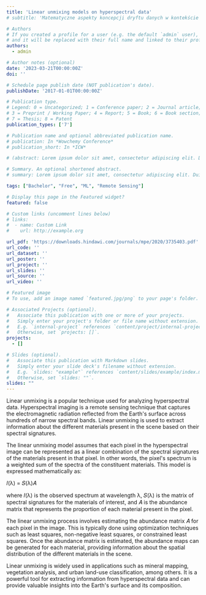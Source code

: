 ```yaml
---
title: 'Linear unmixing models on hyperspectral data'
# subtitle: 'Matematyczne aspekty koncepcji dryftu danych w kontekście współczesnych metod uczenia maszynowego'

# Authors
# If you created a profile for a user (e.g. the default `admin` user), write the username (folder name) here
# and it will be replaced with their full name and linked to their profile.
authors:
  - admin

# Author notes (optional)
date: '2023-03-21T00:00:00Z'
doi: ''

# Schedule page publish date (NOT publication's date).
publishDate: '2017-01-01T00:00:00Z'

# Publication type.
# Legend: 0 = Uncategorized; 1 = Conference paper; 2 = Journal article;
# 3 = Preprint / Working Paper; 4 = Report; 5 = Book; 6 = Book section;
# 7 = Thesis; 8 = Patent
publication_types: ['7']

# Publication name and optional abbreviated publication name.
# publication: In *Wowchemy Conference*
# publication_short: In *ICW*

# (abstract: Lorem ipsum dolor sit amet, consectetur adipiscing elit. Duis posuere tellus ac convallis placerat. Proin tincidunt magna sed ex sollicitudin condimentum. Sed ac faucibus dolor, scelerisque sollicitudin nisi. Cras purus urna, suscipit quis sapien eu, pulvinar tempor diam. Quisque risus orci, mollis id ante sit amet, gravida egestas nisl. Sed ac tempus magna. Proin in dui enim. Donec condimentum, sem id dapibus fringilla, tellus enim condimentum arcu, nec volutpat est felis vel metus. Vestibulum sit amet erat at nulla eleifend gravida.)

# Summary. An optional shortened abstract.
# summary: Lorem ipsum dolor sit amet, consectetur adipiscing elit. Duis posuere tellus ac convallis placerat. Proin tincidunt magna sed ex sollicitudin condimentum.)

tags: ["Bachelor", "Free", "ML", "Remote Sensing"]

# Display this page in the Featured widget?
featured: false

# Custom links (uncomment lines below)
# links:
#  - name: Custom Link
#    url: http://example.org

url_pdf: 'https://downloads.hindawi.com/journals/mpe/2020/3735403.pdf'
url_code: ''
url_dataset: ''
url_poster: ''
url_project: ''
url_slides: ''
url_source: ''
url_video: ''

# Featured image
# To use, add an image named `featured.jpg/png` to your page's folder.

# Associated Projects (optional).
#   Associate this publication with one or more of your projects.
#   Simply enter your project's folder or file name without extension.
#   E.g. `internal-project` references `content/project/internal-project/index.md`.
#   Otherwise, set `projects: []`.
projects:
  - []

# Slides (optional).
#   Associate this publication with Markdown slides.
#   Simply enter your slide deck's filename without extension.
#   E.g. `slides: "example"` references `content/slides/example/index.md`.
#   Otherwise, set `slides: ""`.
slides: ""
---
```


Linear unmixing is a popular technique used for analyzing hyperspectral data. Hyperspectral imaging is a remote sensing technique that captures the electromagnetic radiation reflected from the Earth's surface across hundreds of narrow spectral bands. Linear unmixing is used to extract information about the different materials present in the scene based on their spectral signatures.

The linear unmixing model assumes that each pixel in the hyperspectral image can be represented as a linear combination of the spectral signatures of the materials present in that pixel. In other words, the pixel's spectrum is a weighted sum of the spectra of the constituent materials. This model is expressed mathematically as:

𝐼(λ) = 𝑆(λ)𝐴

where 𝐼(λ) is the observed spectrum at wavelength λ, 𝑆(λ) is the matrix of spectral signatures for the materials of interest, and 𝐴 is the abundance matrix that represents the proportion of each material present in the pixel.

The linear unmixing process involves estimating the abundance matrix 𝐴 for each pixel in the image. This is typically done using optimization techniques such as least squares, non-negative least squares, or constrained least squares. Once the abundance matrix is estimated, the abundance maps can be generated for each material, providing information about the spatial distribution of the different materials in the scene.

Linear unmixing is widely used in applications such as mineral mapping, vegetation analysis, and urban land-use classification, among others. It is a powerful tool for extracting information from hyperspectral data and can provide valuable insights into the Earth's surface and its composition.
